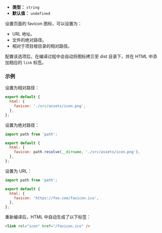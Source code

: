 - **类型：** `string`
- **默认值：** `undefined`

设置页面的 favicon 图标，可以设置为：

- URL 地址。
- 文件的绝对路径。
- 相对于项目根目录的相对路径。

配置该选项后，在编译过程中会自动将图标拷贝至 dist 目录下，并在 HTML 中添加相应的 `link` 标签。

### 示例

设置为相对路径：

```js
export default {
  html: {
    favicon: './src/assets/icon.png',
  },
};
```

设置为绝对路径：

```js
import path from 'path';

export default {
  html: {
    favicon: path.resolve(__dirname, './src/assets/icon.png'),
  },
};
```

设置为 URL：

```js
import path from 'path';

export default {
  html: {
    favicon: 'https://foo.com/favicon.ico',
  },
};
```

重新编译后，HTML 中自动生成了以下标签：

```html
<link rel="icon" href="/favicon.ico" />
```
